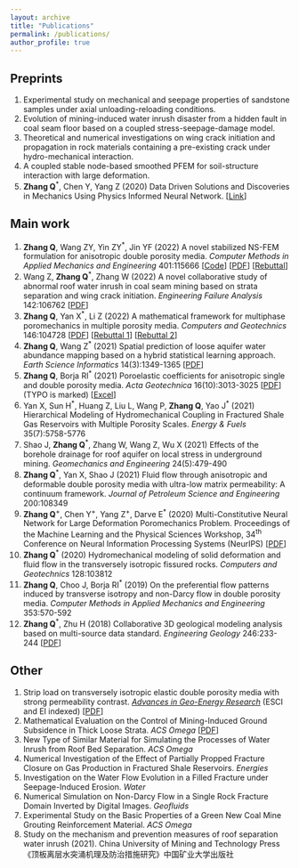 ```yaml
---
layout: archive
title: "Publications"
permalink: /publications/
author_profile: true
---
```


<!-- {% if author.googlescholar %}
  You can also find my articles on <u><a href="{{author.googlescholar}}">my Google Scholar profile</a>.</u>
{% endif %}

{% include base_path %}

{% for post in site.publications reversed %}
  {% include archive-single.html %}
{% endfor %} -->

## Preprints

1. Experimental study on mechanical and seepage properties of sandstone samples under axial unloading-reloading conditions.
1. Evolution of mining-induced water inrush disaster from a hidden fault in coal seam floor based on a coupled stress-seepage-damage model.
1. Theoretical and numerical investigations on wing crack initiation and propagation in rock materials containing a pre-existing crack under hydro-mechanical interaction.
1. A coupled stable node-based smoothed PFEM for soil-structure interaction with large deformation.
1. **Zhang Q**<sup>\*</sup>, Chen Y, Yang Z (2020) Data Driven Solutions and Discoveries in Mechanics Using Physics Informed Neural Network. \[[Link](https://doi.org/10.20944/preprints202006.0258.v1)\]



## Main work

1. **Zhang Q**, Wang ZY, Yin ZY<sup>\*</sup>, Jin YF (2022) A novel stabilized NS-FEM formulation for anisotropic double porosity media. *Computer Methods in Applied Mechanics and Engineering* 401:115666 \[[Code](https://github.com/qizhang94/GEOKEYFEM_HM/releases)\] \[[PDF](../files/CMAME_115666.pdf)\] \[[Rebuttal](../files/CMAME_115666_Rebuttal.pdf)\]
1. Wang Z, **Zhang Q**<sup>\*</sup>, Zhang W (2022) A novel collaborative study of abnormal roof water inrush in coal seam mining based on strata separation and wing crack initiation. *Engineering Failure Analysis* 142:106762 \[[PDF](../files/EFA_106762.pdf)\]
1. **Zhang Q**, Yan X<sup>\*</sup>, Li Z (2022) A mathematical framework for multiphase poromechanics in multiple porosity media. *Computers and Geotechnics* 146:104728 \[[PDF](../files/CAGT_104728.pdf)\] \[[Rebuttal 1](../files/CAGT_104728_Rebuttal1.pdf)\] \[[Rebuttal 2](../files/CAGT_104728_Rebuttal2.pdf)\]
1. **Zhang Q**, Wang Z<sup>\*</sup> (2021) Spatial prediction of loose aquifer water abundance mapping based on a hybrid statistical learning approach. *Earth Science Informatics* 14(3):1349-1365 \[[PDF](../files/ESIN_2021.pdf)\]
1. **Zhang Q**, Borja RI<sup>\*</sup> (2021) Poroelastic coefficients for anisotropic single and double porosity media. *Acta Geotechnica* 16(10):3013-3025 \[[PDF](../files/ACTA_GEOT.pdf)\](TYPO is marked) \[[Excel](https://github.com/qizhang94/GEOKEYFEM_HM/releases/tag/v4.0.0)\]
1. Yan X, Sun H<sup>\*</sup>, Huang Z, Liu L, Wang P, **Zhang Q**, Yao J<sup>\*</sup> (2021) Hierarchical Modeling of Hydromechanical Coupling in Fractured Shale Gas Reservoirs with Multiple Porosity Scales. *Energy & Fuels* 35(7):5758-5776
1. Shao J, **Zhang Q**<sup>\*</sup>, Zhang W, Wang Z, Wu X (2021) Effects of the borehole drainage for roof aquifer on local stress in underground mining. *Geomechanics and Engineering* 24(5):479-490
1. **Zhang Q**<sup>\*</sup>, Yan X, Shao J (2021) Fluid flow through anisotropic and deformable double porosity media with ultra-low matrix permeability: A continuum framework. *Journal of Petroleum Science and Engineering* 200:108349
1. **Zhang Q**<sup>\+</sup>, Chen Y<sup>\+</sup>, Yang Z<sup>\+</sup>, Darve E<sup>\*</sup> (2020) Multi-Constitutive Neural Network for Large Deformation Poromechanics Problem. Proceedings of the Machine Learning and the Physical Sciences Workshop, 34<sup>th</sup> Conference on Neural Information Processing Systems (NeurIPS) \[[PDF](../files/2010.15549.pdf)\]
1. **Zhang Q**<sup>\*</sup> (2020) Hydromechanical modeling of solid deformation and fluid flow in the transversely isotropic fissured rocks. *Computers and Geotechnics* 128:103812
1. **Zhang Q**, Choo J, Borja RI<sup>\*</sup> (2019) On the preferential flow patterns induced by transverse isotropy and non-Darcy flow in double porosity media. *Computer Methods in Applied Mechanics and Engineering* 353:570-592
1. **Zhang Q**<sup>\*</sup>, Zhu H (2018) Collaborative 3D geological modeling analysis based on multi-source data standard. *Engineering Geology* 246:233-244 \[[PDF](../files/ENGEO-myfirstsci.pdf)\]


## Other

1. Strip load on transversely isotropic elastic double porosity media with strong permeability contrast. [*Advances in Geo-Energy Research*](https://www.yandy-ager.com/index.php/ager/index) (ESCI and EI indexed) \[[PDF](../files/AGER_20210402.pdf)\]
1. Mathematical Evaluation on the Control of Mining-Induced Ground Subsidence in Thick Loose Strata. *ACS Omega* \[[PDF](../files/ACSO.pdf)\]
1. New Type of Similar Material for Simulating the Processes of Water Inrush from Roof Bed Separation. *ACS Omega*
1. Numerical Investigation of the Effect of Partially Propped Fracture Closure on Gas Production in Fractured Shale Reservoirs. *Energies*
1. Investigation on the Water Flow Evolution in a Filled Fracture under Seepage-Induced Erosion. *Water*
1. Numerical Simulation on Non-Darcy Flow in a Single Rock Fracture Domain Inverted by Digital Images. *Geofluids*
1. Experimental Study on the Basic Properties of a Green New Coal Mine Grouting Reinforcement Material. *ACS Omega*
1. Study on the mechanism and prevention measures of roof separation water inrush (2021). China University of Mining and Technology Press《顶板离层水突涌机理及防治措施研究》中国矿业大学出版社
